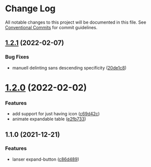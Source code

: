 # Change Log

All notable changes to this project will be documented in this file.
See [Conventional Commits](https://conventionalcommits.org) for commit guidelines.

## [1.2.1](https://github.com/fremtind/jokul/compare/@fremtind/jkl-expand-button@1.2.0...@fremtind/jkl-expand-button@1.2.1) (2022-02-07)

### Bug Fixes

-   manuell delinting sans descending specificity ([20de1c8](https://github.com/fremtind/jokul/commit/20de1c8811596b054867352177225fd197c70797))

# [1.2.0](https://github.com/fremtind/jokul/compare/@fremtind/jkl-expand-button@1.1.3...@fremtind/jkl-expand-button@1.2.0) (2022-02-02)

### Features

-   add support for just having icon ([c69d42c](https://github.com/fremtind/jokul/commit/c69d42cb2d6d0f3088bec46d739a794f64dc95b8))
-   animate expandable table ([e2fb733](https://github.com/fremtind/jokul/commit/e2fb7335f63c1e8b6a575680296222f1517150a7))

## 1.1.0 (2021-12-21)

### Features

-   lanser expand-button ([c86d489](https://github.com/fremtind/jokul/commit/c86d4896f714271e407b85fc473eea7b8af549fb))
